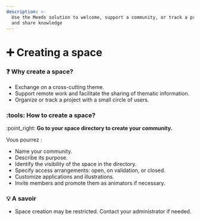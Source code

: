 ```yaml
---
description: >-
  Use the Meeds solution to welcome, support a community, or track a project,
  and share knowledge
---
```


# ➕ Creating a space

### :question: Why create a space?

* Exchange on a cross-cutting theme.&#x20;
* Support remote work and facilitate the sharing of thematic information.&#x20;
* Organize or track a project with a small circle of users.

### &#x20;:tools: How to create a space?

:point\_right: **Go to your space directory to create your community.**

Vous pourrez :

* Name your community.
* Describe its purpose.
* Identify the visibility of the space in the directory.
* Specify access arrangements: open, on validation, or closed.
* Customize applications and illustrations.
* Invite members and promote them as animators if necessary.

### 💡 A savoir

* Space creation may be restricted. Contact your administrator if needed.
